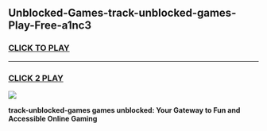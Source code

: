 
## Unblocked-Games-track-unblocked-games-Play-Free-a1nc3
<h3>
<a href="https://premium76.site?title=track-unblocked-games&ref=09A">CLICK TO PLAY</a></h3>
<hr>

<h3>
<a href="https://premium76.site?title=track-unblocked-games&ref=09A">CLICK 2 PLAY</a>
  
</h3>

<a href="https://premium76.site?title=track-unblocked-games&ref=09A"><img src="https://clearcache.store/games.png"></a>


**track-unblocked-games games unblocked: Your Gateway to Fun and Accessible Online Gaming**
